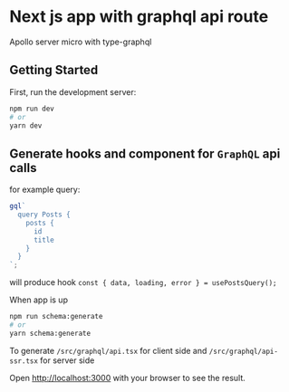 # Next js app with graphql api route

Apollo server micro with type-graphql

## Getting Started

First, run the development server:

```bash
npm run dev
# or
yarn dev
```

## Generate hooks and component for `GraphQL` api calls

for example query:

```ts
gql`
  query Posts {
    posts {
      id
      title
    }
  }
`;
```

will produce hook `const { data, loading, error } = usePostsQuery();`

When app is up

```bash
npm run schema:generate
# or
yarn schema:generate
```

To generate `/src/graphql/api.tsx` for client side and `/src/graphql/api-ssr.tsx` for server side

Open [http://localhost:3000](http://localhost:3000) with your browser to see the result.
